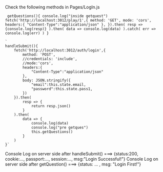 Check the following methods in Pages/LogIn.js 

 ` getQuestions(){
        console.log("inside getquest")
        fetch('http://localhost:3012/play/1',{
            method: 'GET',
            mode: 'cors',
            headers:{
                "Content-Type":"application/json"
            },
        }).then(
            resp => {console.log(resp)}
        ).then(
            data => console.log(data)
        ).catch(
            err => console.log(err)
        )
    }`
    
    `
    handleSubmit(){
        fetch('http://localhost:3012/auth/login',{
            method: 'POST',
            //credentials: 'include',
            //mode:'cors',
            headers:{
                "Content-Type":"application/json"
            },
            body: JSON.stringify({
                "email":this.state.email,
                "password":this.state.pass1,  
            })
        }).then(
            resp => {
                return resp.json()
            }
        ).then(
            data => {
                console.log(data)
                console.log("pre getques")
                this.getQuestions()
            }
        )
    }`

Console Log on server side after handleSubmit() ===> {status:200, cookie:..., passport:..., session:..., msg:"Login Successful!"}
Console Log on server side after getQuestion()  ===> {status: ... , msg: "Login First!"}

